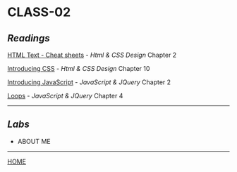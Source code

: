 # CLASS-02

## *Readings*

[HTML Text - Cheat sheets](https://cassandraortiz.github.io/reading-notes/class-02_html-text.md) - <cite>Html & CSS Design</cite> Chapter 2

[Introducing CSS](https://cassandraortiz.github.io/reading-notes/class-02_css-intro.md) - <cite>Html & CSS Design</cite> Chapter 10

[Introducing JavaScript](https://cassandraortiz.github.io/reading-notes/class-02_java-intro.md) - <cite>JavaScript & JQuery</cite> Chapter 2

[Loops](https://cassandraortiz.github.io/reading-notes/class-02_loops.md) - <cite>JavaScript & JQuery</cite> Chapter 4

---

## *Labs*

 - ABOUT ME

---

[HOME](https://cassandraortiz.github.io/reading-notes/README.md)
